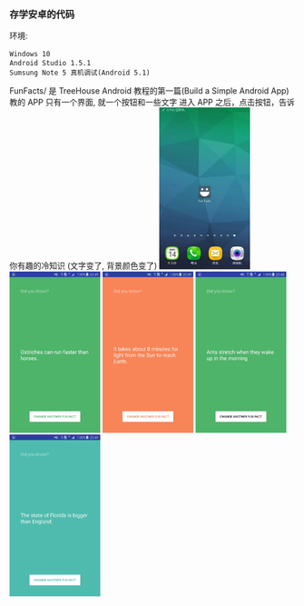 ### 存学安卓的代码

环境:

    Windows 10
    Android Studio 1.5.1
    Sumsung Note 5 真机调试(Android 5.1)


FunFacts/ 是 TreeHouse Android 教程的第一篇(Build a Simple Android App)教的 APP
只有一个界面, 就一个按钮和一些文字
进入 APP 之后，点击按钮，告诉你有趣的冷知识
(文字变了, 背景颜色变了)
<img src="ImageForREADME.MD/1.jpg" width="160">
<img src="ImageForREADME.MD/2.jpg" width="160">
<img src="ImageForREADME.MD/3.jpg" width="160">
<img src="ImageForREADME.MD/4.jpg" width="160">
<img src="ImageForREADME.MD/5.jpg" width="160">
